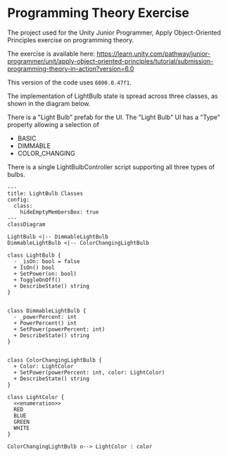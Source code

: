 
# Programming Theory Exercise

The project used for the Unity Junior Programmer, Apply Object-Oriented Principles exercise on programming theory.

The exercise is available here: https://learn.unity.com/pathway/junior-programmer/unit/apply-object-oriented-principles/tutorial/submission-programming-theory-in-action?version=6.0

This version of the code uses `6000.0.47f1`.

The implementation of LightBulb state is spread across three classes, as shown in the diagram below.

There is a "Light Bulb" prefab for the UI.  The "Light Bulb" UI has a "Type" property allowing a selection of 
* BASIC
* DIMMABLE
* COLOR_CHANGING

There is a single LightBulbController script supporting all three types of bulbs.

```mermaid
---
title: LightBulb Classes
config:
  class:
    hideEmptyMembersBox: true
---
classDiagram

LightBulb <|-- DimmableLightBulb
DimmableLightBulb <|-- ColorChangingLightBulb

class LightBulb {
  - _isOn: bool = false
  + IsOn() bool
  + SetPower(on: bool)
  + ToggleOnOff()
  + DescribeState() string
}


class DimmableLightBulb {
  - _powerPercent: int
  + PowerPercent() int
  + SetPower(powerPercent: int)
  + DescribeState() string
}


class ColorChangingLightBulb {
  + Color: LightColor
  + SetPower(powerPercent: int, color: LightColor)
  + DescribeState() string
}

class LightColor {
  <<enumeration>>
  RED
  BLUE
  GREEN
  WHITE
}

ColorChangingLightBulb o--> LightColor : color

```